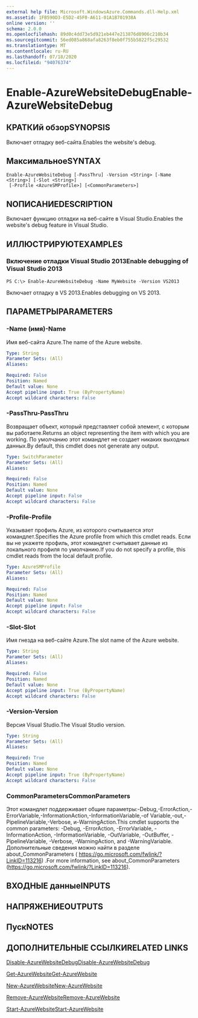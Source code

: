 ```yaml
---
external help file: Microsoft.WindowsAzure.Commands.dll-Help.xml
ms.assetid: 1FB590D3-E5D2-45F0-A611-01A1B701938A
online version: ''
schema: 2.0.0
ms.openlocfilehash: 89d0c4dd73e5d921eb447e213876d8906c210b34
ms.sourcegitcommit: 56ed085a868afa8263f8eb0f755b5822f5c29532
ms.translationtype: MT
ms.contentlocale: ru-RU
ms.lasthandoff: 07/18/2020
ms.locfileid: "94076374"
---
```

# <span data-ttu-id="6cdf0-101">Enable-AzureWebsiteDebug</span><span class="sxs-lookup"><span data-stu-id="6cdf0-101">Enable-AzureWebsiteDebug</span></span>

## <span data-ttu-id="6cdf0-102">КРАТКИй обзор</span><span class="sxs-lookup"><span data-stu-id="6cdf0-102">SYNOPSIS</span></span>
<span data-ttu-id="6cdf0-103">Включает отладку веб-сайта.</span><span class="sxs-lookup"><span data-stu-id="6cdf0-103">Enables the website's debug.</span></span>

## <span data-ttu-id="6cdf0-104">Максимальное</span><span class="sxs-lookup"><span data-stu-id="6cdf0-104">SYNTAX</span></span>

```
Enable-AzureWebsiteDebug [-PassThru] -Version <String> [-Name <String>] [-Slot <String>]
 [-Profile <AzureSMProfile>] [<CommonParameters>]
```

## <span data-ttu-id="6cdf0-105">NОПИСАНИЕ</span><span class="sxs-lookup"><span data-stu-id="6cdf0-105">DESCRIPTION</span></span>
<span data-ttu-id="6cdf0-106">Включает функцию отладки на веб-сайте в Visual Studio.</span><span class="sxs-lookup"><span data-stu-id="6cdf0-106">Enables the website's debug feature in Visual Studio.</span></span>

## <span data-ttu-id="6cdf0-107">ИЛЛЮСТРИРУЮТ</span><span class="sxs-lookup"><span data-stu-id="6cdf0-107">EXAMPLES</span></span>

### <span data-ttu-id="6cdf0-108">Включение отладки Visual Studio 2013</span><span class="sxs-lookup"><span data-stu-id="6cdf0-108">Enable debugging of Visual Studio 2013</span></span>
```
PS C:\> Enable-AzureWebsiteDebug -Name MyWebsite -Version VS2013
```

<span data-ttu-id="6cdf0-109">Включает отладку в VS 2013.</span><span class="sxs-lookup"><span data-stu-id="6cdf0-109">Enables debugging on VS 2013.</span></span>

## <span data-ttu-id="6cdf0-110">ПАРАМЕТРЫ</span><span class="sxs-lookup"><span data-stu-id="6cdf0-110">PARAMETERS</span></span>

### <span data-ttu-id="6cdf0-111">-Name (имя)</span><span class="sxs-lookup"><span data-stu-id="6cdf0-111">-Name</span></span>
<span data-ttu-id="6cdf0-112">Имя веб-сайта Azure.</span><span class="sxs-lookup"><span data-stu-id="6cdf0-112">The name of the Azure website.</span></span>

```yaml
Type: String
Parameter Sets: (All)
Aliases: 

Required: False
Position: Named
Default value: None
Accept pipeline input: True (ByPropertyName)
Accept wildcard characters: False
```

### <span data-ttu-id="6cdf0-113">-PassThru</span><span class="sxs-lookup"><span data-stu-id="6cdf0-113">-PassThru</span></span>
<span data-ttu-id="6cdf0-114">Возвращает объект, который представляет собой элемент, с которым вы работаете.</span><span class="sxs-lookup"><span data-stu-id="6cdf0-114">Returns an object representing the item with which you are working.</span></span>
<span data-ttu-id="6cdf0-115">По умолчанию этот командлет не создает никаких выходных данных.</span><span class="sxs-lookup"><span data-stu-id="6cdf0-115">By default, this cmdlet does not generate any output.</span></span>

```yaml
Type: SwitchParameter
Parameter Sets: (All)
Aliases: 

Required: False
Position: Named
Default value: None
Accept pipeline input: False
Accept wildcard characters: False
```

### <span data-ttu-id="6cdf0-116">-Profile</span><span class="sxs-lookup"><span data-stu-id="6cdf0-116">-Profile</span></span>
<span data-ttu-id="6cdf0-117">Указывает профиль Azure, из которого считывается этот командлет.</span><span class="sxs-lookup"><span data-stu-id="6cdf0-117">Specifies the Azure profile from which this cmdlet reads.</span></span>
<span data-ttu-id="6cdf0-118">Если вы не укажете профиль, этот командлет считывает данные из локального профиля по умолчанию.</span><span class="sxs-lookup"><span data-stu-id="6cdf0-118">If you do not specify a profile, this cmdlet reads from the local default profile.</span></span>

```yaml
Type: AzureSMProfile
Parameter Sets: (All)
Aliases: 

Required: False
Position: Named
Default value: None
Accept pipeline input: False
Accept wildcard characters: False
```

### <span data-ttu-id="6cdf0-119">-Slot</span><span class="sxs-lookup"><span data-stu-id="6cdf0-119">-Slot</span></span>
<span data-ttu-id="6cdf0-120">Имя гнезда на веб-сайте Azure.</span><span class="sxs-lookup"><span data-stu-id="6cdf0-120">The slot name of the Azure website.</span></span>

```yaml
Type: String
Parameter Sets: (All)
Aliases: 

Required: False
Position: Named
Default value: None
Accept pipeline input: True (ByPropertyName)
Accept wildcard characters: False
```

### <span data-ttu-id="6cdf0-121">-Version</span><span class="sxs-lookup"><span data-stu-id="6cdf0-121">-Version</span></span>
<span data-ttu-id="6cdf0-122">Версия Visual Studio.</span><span class="sxs-lookup"><span data-stu-id="6cdf0-122">The Visual Studio version.</span></span>

```yaml
Type: String
Parameter Sets: (All)
Aliases: 

Required: True
Position: Named
Default value: None
Accept pipeline input: True (ByPropertyName)
Accept wildcard characters: False
```

### <span data-ttu-id="6cdf0-123">CommonParameters</span><span class="sxs-lookup"><span data-stu-id="6cdf0-123">CommonParameters</span></span>
<span data-ttu-id="6cdf0-124">Этот командлет поддерживает общие параметры:-Debug,-ErrorAction,-ErrorVariable,-InformationAction,-InformationVariable,-of Variable,-out,-PipelineVariable,-Verbose, и-WarningAction.</span><span class="sxs-lookup"><span data-stu-id="6cdf0-124">This cmdlet supports the common parameters: -Debug, -ErrorAction, -ErrorVariable, -InformationAction, -InformationVariable, -OutVariable, -OutBuffer, -PipelineVariable, -Verbose, -WarningAction, and -WarningVariable.</span></span> <span data-ttu-id="6cdf0-125">Дополнительные сведения можно найти в разделе about_CommonParameters ( https://go.microsoft.com/fwlink/?LinkID=113216) .</span><span class="sxs-lookup"><span data-stu-id="6cdf0-125">For more information, see about_CommonParameters (https://go.microsoft.com/fwlink/?LinkID=113216).</span></span>

## <span data-ttu-id="6cdf0-126">ВХОДНЫЕ данные</span><span class="sxs-lookup"><span data-stu-id="6cdf0-126">INPUTS</span></span>

## <span data-ttu-id="6cdf0-127">НАПРЯЖЕНИЕ</span><span class="sxs-lookup"><span data-stu-id="6cdf0-127">OUTPUTS</span></span>

## <span data-ttu-id="6cdf0-128">Пуск</span><span class="sxs-lookup"><span data-stu-id="6cdf0-128">NOTES</span></span>

## <span data-ttu-id="6cdf0-129">ДОПОЛНИТЕЛЬНЫЕ ССЫЛКИ</span><span class="sxs-lookup"><span data-stu-id="6cdf0-129">RELATED LINKS</span></span>

[<span data-ttu-id="6cdf0-130">Disable-AzureWebsiteDebug</span><span class="sxs-lookup"><span data-stu-id="6cdf0-130">Disable-AzureWebsiteDebug</span></span>](./Disable-AzureWebsiteDebug.md)

[<span data-ttu-id="6cdf0-131">Get-AzureWebsite</span><span class="sxs-lookup"><span data-stu-id="6cdf0-131">Get-AzureWebsite</span></span>](./Get-AzureWebsite.md)

[<span data-ttu-id="6cdf0-132">New-AzureWebsite</span><span class="sxs-lookup"><span data-stu-id="6cdf0-132">New-AzureWebsite</span></span>](./New-AzureWebsite.md)

[<span data-ttu-id="6cdf0-133">Remove-AzureWebsite</span><span class="sxs-lookup"><span data-stu-id="6cdf0-133">Remove-AzureWebsite</span></span>](./Remove-AzureWebsite.md)

[<span data-ttu-id="6cdf0-134">Start-AzureWebsite</span><span class="sxs-lookup"><span data-stu-id="6cdf0-134">Start-AzureWebsite</span></span>](./Start-AzureWebsite.md)


